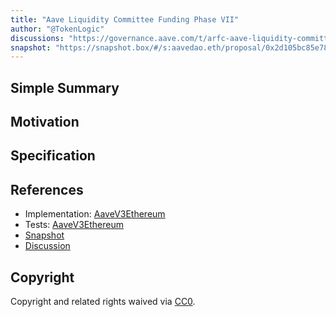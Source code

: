 ```yaml
---
title: "Aave Liquidity Committee Funding Phase VII"
author: "@TokenLogic"
discussions: "https://governance.aave.com/t/arfc-aave-liquidity-committee-funding-phase-vii/23143"
snapshot: "https://snapshot.box/#/s:aavedao.eth/proposal/0x2d105bc85e7805faa1d43e8a069b5c1ae2ee792d6f80cb62ce0e2aeb5b75d713"
---
```


## Simple Summary

## Motivation

## Specification

## References

- Implementation: [AaveV3Ethereum](https://github.com/bgd-labs/aave-proposals-v3/blob/main/src/20250930_AaveV3Ethereum_AaveLiquidityCommitteeFundingPhaseVII/AaveV3Ethereum_AaveLiquidityCommitteeFundingPhaseVII_20250930.sol)
- Tests: [AaveV3Ethereum](https://github.com/bgd-labs/aave-proposals-v3/blob/main/src/20250930_AaveV3Ethereum_AaveLiquidityCommitteeFundingPhaseVII/AaveV3Ethereum_AaveLiquidityCommitteeFundingPhaseVII_20250930.t.sol)
- [Snapshot](https://snapshot.box/#/s:aavedao.eth/proposal/0x2d105bc85e7805faa1d43e8a069b5c1ae2ee792d6f80cb62ce0e2aeb5b75d713)
- [Discussion](https://governance.aave.com/t/arfc-aave-liquidity-committee-funding-phase-vii/23143)

## Copyright

Copyright and related rights waived via [CC0](https://creativecommons.org/publicdomain/zero/1.0/).
